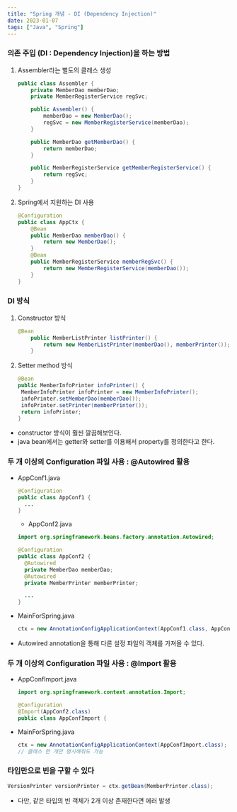 ```yaml
---
title: "Spring 개념 - DI (Dependency Injection)"
date: 2023-01-07
tags: ["Java", "Spring"]
---
```


### 의존 주입 (DI : Dependency Injection)을 하는 방법

1. Assembler라는 별도의 클래스 생성

   ```java
   public class Assembler {
       private MemberDao memberDao;
       private MemberRegisterService regSvc;

       public Assembler() {
           memberDao = new MemberDao();
           regSvc = new MemberRegisterService(memberDao);
       }

       public MemberDao getMemberDao() {
           return memberDao;
       }

       public MemberRegisterService getMemberRegisterService() {
           return regSvc;
       }
   }
   ```

2. Spring에서 지원하는 DI 사용
   ```java
   @Configuration
   public class AppCtx {
       @Bean
       public MemberDao memberDao() {
           return new MemberDao();
       }
       @Bean
       public MemberRegisterService memberRegSvc() {
           return new MemberRegisterService(memberDao());
       }
   }
   ```

### DI 방식

1. Constructor 방식
   ```java
   @Bean
       public MemberListPrinter listPrinter() {
           return new MemberListPrinter(memberDao(), memberPrinter());
       }
   ```
2. Setter method 방식
   ```java
   @Bean
   public MemberInfoPrinter infoPrinter() {
   	MemberInfoPrinter infoPrinter = new MemberInfoPrinter();
   	infoPrinter.setMemberDao(memberDao());
   	infoPrinter.setPrinter(memberPrinter());
   	return infoPrinter;
   }
   ```

- constructor 방식이 훨씬 깔끔해보인다.
- java bean에서는 getter와 setter를 이용해서 property를 정의한다고 한다.

### 두 개 이상의 Configuration 파일 사용 : @Autowired 활용

- AppConf1.java

  ```java
  @Configuration
  public class AppConf1 {
  	...
  }
  ```

  - AppConf2.java

  ```java
  import org.springframework.beans.factory.annotation.Autowired;

  @Configuration
  public class AppConf2 {
  	@Autowired
  	private MemberDao memberDao;
  	@Autowired
  	private MemberPrinter memberPrinter;

  	...
  }
  ```

- MainForSpring.java

  ```java
  ctx = new AnnotationConfigApplicationContext(AppConf1.class, AppConf2.class);
  ```

- Autowired annotation을 통해 다른 설정 파일의 객체를 가져올 수 있다.

### 두 개 이상의 Configuration 파일 사용 : @Import 활용

- AppConfImport.java

  ```java
  import org.springframework.context.annotation.Import;

  @Configuration
  @Import(AppConf2.class)
  public class AppConfImport {
  ```

- MainForSpring.java
  ```java
  ctx = new AnnotationConfigApplicationContext(AppConfImport.class);
  // 클래스 한 개만 명시해줘도 가능
  ```

### 타입만으로 빈을 구할 수 있다

```java
VersionPrinter versionPrinter = ctx.getBean(MemberPrinter.class);
```

- 다만, 같은 타입의 빈 객체가 2개 이상 존재한다면 에러 발생
